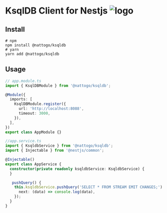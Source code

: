 # KsqlDB Client for Nestjs ![logo](https://docs.ksqldb.io/en/latest/img/logo.png)

## Install

```
# npm
npm install @nattogo/ksqldb
# yarn
yarn add @nattogo/ksqldb
```

## Usage
```ts
// app.module.ts
import { KsqlDBModule } from '@nattogo/ksqldb';

@Module({
  imports: [
    KsqlDBModule.register({
      url: 'http://localhost:8088',
      timeout: 3000,
    }),
  ],
})
export class AppModule {}
```

```ts
//app.service.ts
import { KsqldbService } from '@nattogo/ksqldb';
import { Injectable } from '@nestjs/common';

@Injectable()
export class AppService {
  constructor(private readonly ksqldbService: KsqldbService) {
  }

   pushQuery() {
    this.ksqldbService.pushQuery('SELECT * FROM STREAM EMIT CHANGES;').subscribe({
      next: (data) => console.log(data),
    });
  }
}

```